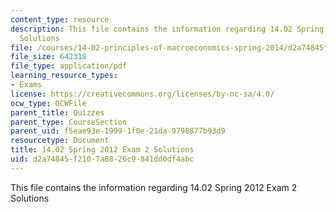 ```yaml
---
content_type: resource
description: This file contains the information regarding 14.02 Spring 2012 Exam 2
  Solutions
file: /courses/14-02-principles-of-macroeconomics-spring-2014/d2a74845f2107a8826c9841dd0df4abc_MIT14_02S14_Exam2_S12_Sol.pdf
file_size: 642318
file_type: application/pdf
learning_resource_types:
- Exams
license: https://creativecommons.org/licenses/by-nc-sa/4.0/
ocw_type: OCWFile
parent_title: Quizzes
parent_type: CourseSection
parent_uid: f5eae93e-1999-1f0e-21da-9798877b93d9
resourcetype: Document
title: 14.02 Spring 2012 Exam 2 Solutions
uid: d2a74845-f210-7a88-26c9-841dd0df4abc
---
```

This file contains the information regarding 14.02 Spring 2012 Exam 2 Solutions